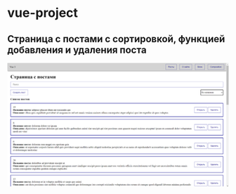 # vue-project

## Страница с постами с сортировкой, функцией добавления и удаления поста
<img src="screen.png" alt="">